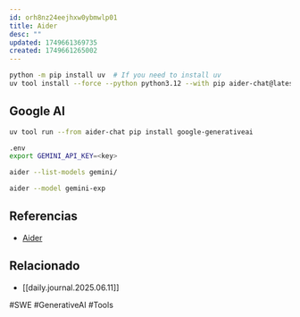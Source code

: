 ```yaml
---
id: orh8nz24eejhxw0ybmwlp01
title: Aider
desc: ""
updated: 1749661369735
created: 1749661265002
---
```


```sh
python -m pip install uv  # If you need to install uv
uv tool install --force --python python3.12 --with pip aider-chat@latest
```

## Google AI

```sh
uv tool run --from aider-chat pip install google-generativeai
```

```sh
.env
export GEMINI_API_KEY=<key>
```

```sh
aider --list-models gemini/
```

```sh
aider --model gemini-exp
```

## Referencias

- [Aider](https://aider.chat/docs/)

## Relacionado

- [[daily.journal.2025.06.11]]

#SWE #GenerativeAI #Tools
